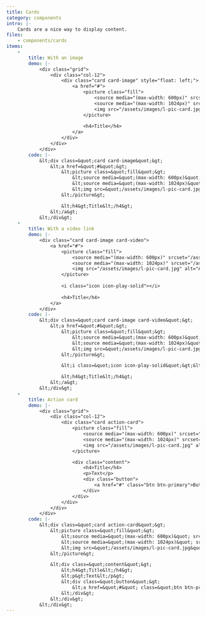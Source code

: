 ```yaml
---
title: Cards
category: components
intro: |- 
    Cards are a nice way to display content.
files:
    - components/cards
items:
    -
        title: With an image
        demo: |-
            <div class="grid">
                <div class="col-12">
                    <div class="card card-image" style="float: left;">
                        <a href="#">
                            <picture class="fill">
                                <source media="(max-width: 600px)" srcset="/assets/images/s-pic-card.jpg">
                                <source media="(max-width: 1024px)" srcset="/assets/images/m-pic-card.jpg">
                                <img src="/assets/images/l-pic-card.jpg" alt="Alt">
                            </picture>
                        
                            <h4>Title</h4>
                        </a>
                    </div>
                </div>
            </div>
        code: |-
            &lt;div class=&quot;card card-image&quot;&gt;
                &lt;a href=&quot;#&quot;&gt;
                    &lt;picture class=&quot;fill&quot;&gt;
                        &lt;source media=&quot;(max-width: 600px)&quot; srcset=&quot;/assets/images/s-pic-card.jpg&quot; /&gt;
                        &lt;source media=&quot;(max-width: 1024px)&quot; srcset=&quot;/assets/images/m-pic-card.jpg&quot; /&gt;
                        &lt;img src=&quot;/assets/images/l-pic-card.jpg&quot; alt=&quot;Alt&quot; /&gt;
                    &lt;/picture&gt;

                    &lt;h4&gt;Title&lt;/h4&gt;
                &lt;/a&gt;
            &lt;/div&gt;
    -
        title: With a video link
        demo: |-
            <div class="card card-image card-video">
                <a href="#">
                    <picture class="fill">
                        <source media="(max-width: 600px)" srcset="/assets/images/s-pic-card.jpg">
                        <source media="(max-width: 1024px)" srcset="/assets/images/m-pic-card.jpg">
                        <img src="/assets/images/l-pic-card.jpg" alt="Alt">
                    </picture>
                
                    <i class="icon icon-play-solid"></i>
                
                    <h4>Title</h4>
                </a>
            </div>
        code: |-
            &lt;div class=&quot;card card-image card-video&quot;&gt;
                &lt;a href=&quot;#&quot;&gt;
                    &lt;picture class=&quot;fill&quot;&gt;
                        &lt;source media=&quot;(max-width: 600px)&quot; srcset=&quot;/assets/images/s-pic-card.jpg&quot; /&gt;
                        &lt;source media=&quot;(max-width: 1024px)&quot; srcset=&quot;/assets/images/m-pic-card.jpg&quot; /&gt;
                        &lt;img src=&quot;/assets/images/l-pic-card.jpg&quot; alt=&quot;Alt&quot; /&gt;
                    &lt;/picture&gt;

                    &lt;i class=&quot;icon icon-play-solid&quot;&gt;&lt;/i&gt;

                    &lt;h4&gt;Title&lt;/h4&gt;
                &lt;/a&gt;
            &lt;/div&gt;
    -
        title: Action card
        demo: |-
            <div class="grid">
                <div class="col-12">
                    <div class="card action-card">
                        <picture class="fill">
                            <source media="(max-width: 600px)" srcset="/assets/images/s-pic-card.jpg">
                            <source media="(max-width: 1024px)" srcset="/assets/images/m-pic-card.jpg">
                            <img src="/assets/images/l-pic-card.jpg" alt="Alt">
                        </picture>

                        <div class="content">
                            <h4>Title</h4>
                            <p>Text</p>
                            <div class="button">
                                <a href="#" class="btn btn-primary">Button</a>
                            </div>
                        </div>
                    </div>
                </div>
            </div>
        code: |-
            &lt;div class=&quot;card action-card&quot;&gt;
                &lt;picture class=&quot;fill&quot;&gt;
                    &lt;source media=&quot;(max-width: 600px)&quot; srcset=&quot;/assets/images/s-pic-card.jpg&quot; /&gt;
                    &lt;source media=&quot;(max-width: 1024px)&quot; srcset=&quot;/assets/images/m-pic-card.jpg&quot; /&gt;
                    &lt;img src=&quot;/assets/images/l-pic-card.jpg&quot; alt=&quot;Alt&quot; /&gt;
                &lt;/picture&gt;

                &lt;div class=&quot;content&quot;&gt;
                    &lt;h4&gt;Title&lt;/h4&gt;
                    &lt;p&gt;Text&lt;/p&gt;
                    &lt;div class=&quot;button&quot;&gt;
                        &lt;a href=&quot;#&quot; class=&quot;btn btn-primary&quot;&gt;Button&lt;/a&gt;
                    &lt;/div&gt;
                &lt;/div&gt;
            &lt;/div&gt;
---
```

